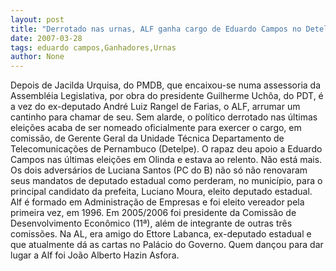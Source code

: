 ```yaml
---
layout: post
title: "Derrotado nas urnas, ALF ganha cargo de Eduardo Campos no Detelpe"
date: 2007-03-28
tags: eduardo campos,Ganhadores,Urnas
author: None
---
```

Depois de Jacilda Urquisa, do PMDB, que encaixou-se numa assessoria da Assembléia Legislativa, por obra do presidente Guilherme Uchôa, do PDT, é a vez do ex-deputado André Luiz Rangel de Farias, o ALF, arrumar um cantinho para chamar de seu.
Sem alarde, o político derrotado nas últimas eleições acaba de ser nomeado oficialmente para exercer o cargo, em comissão, de Gerente Geral da Unidade Técnica Departamento de Telecomunicações de Pernambuco (Detelpe).
O rapaz deu apoio a Eduardo Campos nas últimas eleições em Olinda e estava ao relento. Não está mais.
Os dois adversários de Luciana Santos (PC do B) não só não renovaram seus mandatos de deputado estadual como perderam, no município, para o principal candidato da prefeita, Luciano Moura, eleito deputado estadual.
Alf é formado em Administração de Empresas e foi eleito vereador pela primeira vez, em 1996. 
Em 2005/2006 foi presidente da Comissão de Desenvolvimento Econômico (11ª), além de integrante de outras três comissões.
Na AL, era amigo do Ettore Labanca, ex-deputado estadual e que atualmente dá as cartas no Palácio do Governo.
Quem dançou para dar lugar a Alf foi João Alberto Hazin Asfora. 